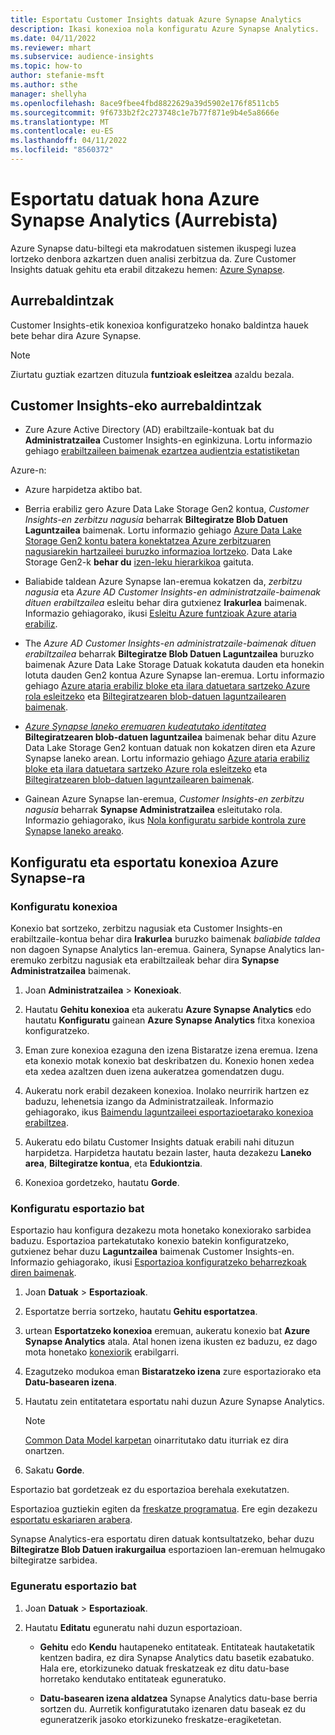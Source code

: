 ```yaml
---
title: Esportatu Customer Insights datuak Azure Synapse Analytics
description: Ikasi konexioa nola konfiguratu Azure Synapse Analytics.
ms.date: 04/11/2022
ms.reviewer: mhart
ms.subservice: audience-insights
ms.topic: how-to
author: stefanie-msft
ms.author: sthe
manager: shellyha
ms.openlocfilehash: 8ace9fbee4fbd8822629a39d5902e176f8511cb5
ms.sourcegitcommit: 9f6733b2f2c273748c1e7b77f871e9b4e5a8666e
ms.translationtype: MT
ms.contentlocale: eu-ES
ms.lasthandoff: 04/11/2022
ms.locfileid: "8560372"
---
```

# <a name="export-data-to-azure-synapse-analytics-preview"></a>Esportatu datuak hona Azure Synapse Analytics (Aurrebista)

Azure Synapse datu-biltegi eta makrodatuen sistemen ikuspegi luzea lortzeko denbora azkartzen duen analisi zerbitzua da. Zure Customer Insights datuak gehitu eta erabil ditzakezu hemen: [Azure Synapse](/azure/synapse-analytics/overview-what-is).

## <a name="prerequisites"></a>Aurrebaldintzak

Customer Insights-etik konexioa konfiguratzeko honako baldintza hauek bete behar dira Azure Synapse.

> [!NOTE]
> Ziurtatu guztiak ezartzen dituzula **funtzioak esleitzea** azaldu bezala.  

## <a name="prerequisites-in-customer-insights"></a>Customer Insights-eko aurrebaldintzak

* Zure Azure Active Directory (AD) erabiltzaile-kontuak bat du **Administratzailea** Customer Insights-en eginkizuna. Lortu informazio gehiago [erabiltzaileen baimenak ezartzea audientzia estatistiketan](permissions.md#assign-roles-and-permissions)

Azure-n: 

- Azure harpidetza aktibo bat.

- Berria erabiliz gero Azure Data Lake Storage Gen2 kontua, *Customer Insights-en zerbitzu nagusia* beharrak **Biltegiratze Blob Datuen Laguntzailea** baimenak. Lortu informazio gehiago [Azure Data Lake Storage Gen2 kontu batera konektatzea Azure zerbitzuaren nagusiarekin hartzaileei buruzko informazioa lortzeko](connect-service-principal.md). Data Lake Storage Gen2-k **behar du** [izen-leku hierarkikoa](/azure/storage/blobs/data-lake-storage-namespace) gaituta.

- Baliabide taldean Azure Synapse lan-eremua kokatzen da, *zerbitzu nagusia* eta *Azure AD Customer Insights-en administratzaile-baimenak dituen erabiltzailea* esleitu behar dira gutxienez **Irakurlea** baimenak. Informazio gehiagorako, ikusi [Esleitu Azure funtzioak Azure ataria erabiliz](/azure/role-based-access-control/role-assignments-portal).

- The *Azure AD Customer Insights-en administratzaile-baimenak dituen erabiltzailea* beharrak **Biltegiratze Blob Datuen Laguntzailea** buruzko baimenak Azure Data Lake Storage Datuak kokatuta dauden eta honekin lotuta dauden Gen2 kontua Azure Synapse lan-eremua. Lortu informazio gehiago [Azure ataria erabiliz bloke eta ilara datuetara sartzeko Azure rola esleitzeko](/azure/storage/common/storage-auth-aad-rbac-portal) eta [Biltegiratzearen blob-datuen laguntzailearen baimenak](/azure/role-based-access-control/built-in-roles#storage-blob-data-contributor).

- *[Azure Synapse laneko eremuaren kudeatutako identitatea](/azure/synapse-analytics/security/synapse-workspace-managed-identity)* **Biltegiratzearen blob-datuen laguntzailea** baimenak behar ditu Azure Data Lake Storage Gen2 kontuan datuak non kokatzen diren eta Azure Synapse laneko arean. Lortu informazio gehiago [Azure ataria erabiliz bloke eta ilara datuetara sartzeko Azure rola esleitzeko](/azure/storage/common/storage-auth-aad-rbac-portal) eta [Biltegiratzearen blob-datuen laguntzailearen baimenak](/azure/role-based-access-control/built-in-roles#storage-blob-data-contributor).

- Gainean Azure Synapse lan-eremua, *Customer Insights-en zerbitzu nagusia* beharrak **Synapse Administratzailea** esleitutako rola. Informazio gehiagorako, ikus [Nola konfiguratu sarbide kontrola zure Synapse laneko areako](/azure/synapse-analytics/security/how-to-set-up-access-control).

## <a name="set-up-the-connection-and-export-to-azure-synapse"></a>Konfiguratu eta esportatu konexioa Azure Synapse-ra

### <a name="configure-a-connection"></a>Konfiguratu konexioa

Konexio bat sortzeko, zerbitzu nagusiak eta Customer Insights-en erabiltzaile-kontua behar dira **Irakurlea** buruzko baimenak *baliabide taldea* non dagoen Synapse Analytics lan-eremua. Gainera, Synapse Analytics lan-eremuko zerbitzu nagusiak eta erabiltzaileak behar dira **Synapse Administratzailea** baimenak. 

1. Joan **Administratzailea** > **Konexioak**.

1. Hautatu **Gehitu konexioa** eta aukeratu **Azure Synapse Analytics** edo hautatu **Konfiguratu** gainean **Azure Synapse Analytics** fitxa konexioa konfiguratzeko.

1. Eman zure konexioa ezaguna den izena Bistaratze izena eremua. Izena eta konexio motak konexio bat deskribatzen du. Konexio honen xedea eta xedea azaltzen duen izena aukeratzea gomendatzen dugu.

1. Aukeratu nork erabil dezakeen konexioa. Inolako neurririk hartzen ez baduzu, lehenetsia izango da Administratzaileak. Informazio gehiagorako, ikus [Baimendu laguntzaileei esportazioetarako konexioa erabiltzea](connections.md#allow-contributors-to-use-a-connection-for-exports).

1. Aukeratu edo bilatu Customer Insights datuak erabili nahi dituzun harpidetza. Harpidetza hautatu bezain laster, hauta dezakezu **Laneko area**, **Biltegiratze kontua**, eta **Edukiontzia**.

1. Konexioa gordetzeko, hautatu **Gorde**.

### <a name="configure-an-export"></a>Konfiguratu esportazio bat

Esportazio hau konfigura dezakezu mota honetako konexiorako sarbidea baduzu. Esportazioa partekatutako konexio batekin konfiguratzeko, gutxienez behar duzu **Laguntzailea** baimenak Customer Insights-en. Informazio gehiagorako, ikusi [Esportazioa konfiguratzeko beharrezkoak diren baimenak](export-destinations.md#set-up-a-new-export).

1. Joan **Datuak** > **Esportazioak**.

1. Esportatze berria sortzeko, hautatu **Gehitu esportatzea**.

1. urtean **Esportatzeko konexioa** eremuan, aukeratu konexio bat **Azure Synapse Analytics** atala. Atal honen izena ikusten ez baduzu, ez dago mota honetako [konexiorik](connections.md) erabilgarri.

1. Ezagutzeko modukoa eman **Bistaratzeko izena** zure esportaziorako eta **Datu-basearen izena**.

1. Hautatu zein entitatetara esportatu nahi duzun Azure Synapse Analytics.
   > [!NOTE]
   > [Common Data Model karpetan](connect-common-data-model.md) oinarritutako datu iturriak ez dira onartzen.

2. Sakatu **Gorde**.

Esportazio bat gordetzeak ez du esportazioa berehala exekutatzen.

Esportazioa guztiekin egiten da [freskatze programatua](system.md#schedule-tab). Ere egin dezakezu [esportatu eskariaren arabera](export-destinations.md#run-exports-on-demand).

Synapse Analytics-era esportatu diren datuak kontsultatzeko, behar duzu **Biltegiratze Blob Datuen irakurgailua** esportazioen lan-eremuan helmugako biltegiratze sarbidea. 

### <a name="update-an-export"></a>Eguneratu esportazio bat

1. Joan **Datuak** > **Esportazioak**.

1. Hautatu **Editatu** eguneratu nahi duzun esportazioan.

   - **Gehitu** edo **Kendu** hautapeneko entitateak. Entitateak hautaketatik kentzen badira, ez dira Synapse Analytics datu basetik ezabatuko. Hala ere, etorkizuneko datuak freskatzeak ez ditu datu-base horretako kendutako entitateak eguneratuko.

   - **Datu-basearen izena aldatzea** Synapse Analytics datu-base berria sortzen du. Aurretik konfiguratutako izenaren datu baseak ez du eguneratzerik jasoko etorkizuneko freskatze-eragiketetan.
